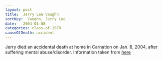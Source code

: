 ```yaml
---
layout: post
title:  Jerry Lee Vaughn
sortKey:  Vaughn, Jerry Lee
date:   2004-01-08
categories: class-of-1970
causeOfDeath: accident
---
```

Jerry died an accidental death at home in Carnation on Jan. 8, 2004, after suffering mental abuse/disorder. Information taken from [here](http://www.interlakealumni.com/InMemoriam.aspx)
